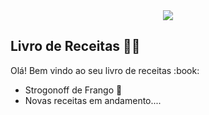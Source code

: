 <div align="center"><img src="https://i.imgur.com/Egc4p1w.png"></div>

## Livro de Receitas 👩‍🍳

<p align="justify"> 
  Olá! Bem vindo ao seu livro de receitas :book:

- Strogonoff de Frango :chicken:
- Novas receitas em andamento....
